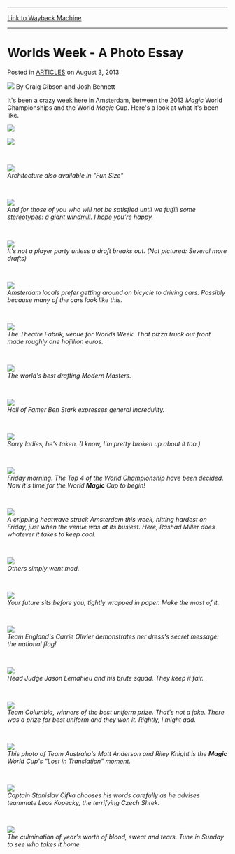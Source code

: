 
---
[Link to Wayback Machine](https://web.archive.org/web/20150910185558/http://magic.wizards.com/en/articles/archive/worlds-week-photo-essay-2013-08-03)

[_metadata_:author]:- "Craig Gibson and Josh Bennett"
[_metadata_:description]:- "*/ /*-->*/ It's been a crazy week here in Amsterdam, between the 2013 Magic World Championships and the World Magic Cup. Here's a look at what it's been like. Welcome to Amsterdam, where there's so much culture that even Central Station looks like a palace.  "
[_metadata_:generator]:- "Drupal 7 (http://drupal.org)"
[_metadata_:node]:- "293911"
[_metadata_:publish_date]:- "2013-08-03"
[_metadata_:source]:- "div-main-content"
[_metadata_:title]:- "Worlds Week - A Photo Essay"
[_metadata_:wayback_capture_timestamp]:- "2015-09-10 18:55:58"
[_metadata_:wayback_raw_url]:- "https://web.archive.org/web/20150910185558id_/http://magic.wizards.com/en/articles/archive/worlds-week-photo-essay-2013-08-03"
[_metadata_:wayback_url]:- "http://magic.wizards.com/en/articles/archive/worlds-week-photo-essay-2013-08-03"
---


Worlds Week - A Photo Essay
===========================



 Posted in [ARTICLES](/en/articles)
 on August 3, 2013 






![](https://media.magic.wizards.com/styles/auth_small/public/images/person/080314_1954.jpg)
By Craig Gibson and Josh Bennett










It's been a crazy week here in Amsterdam, between the 2013 *Magic* World Championships and the World *Magic* Cup. Here's a look at what it's been like.


![](https://media.wizards.com/legacy/mtg/images/daily/events/wmc13/ape_001.jpg)  

  



![](https://web.archive.org/web/20150912203540im_/http://archive.wizards.com/mtg/images/daily/events/wmc13/APE_002.jpg)  

  

 


![](https://web.archive.org/web/20150912195549im_/http://archive.wizards.com/mtg/images/daily/events/wmc13/APE_003.jpg)  
*Architecture also available in "Fun Size"* 
  

 


![](https://web.archive.org/web/20150912193045im_/http://archive.wizards.com/mtg/images/daily/events/wmc13/APE_004.jpg)  
*And for those of you who will not be satisfied until we fulfill some stereotypes: a giant windmill. I hope you're happy.* 
  

 


![](https://web.archive.org/web/20150914170435im_/http://archive.wizards.com/mtg/images/daily/events/wmc13/APE_005.jpg)  
*It's not a player party unless a draft breaks out. (Not pictured: Several more drafts)* 
  

 


![](https://media.wizards.com/legacy/mtg/images/daily/events/wmc13/ape_006.jpg)  
*Amsterdam locals prefer getting around on bicycle to driving cars. Possibly because many of the cars look like this.* 
  

 


![](https://media.wizards.com/legacy/mtg/images/daily/events/wmc13/ape_007.jpg)  
*The Theatre Fabrik, venue for Worlds Week. That pizza truck out front made roughly one hojillion euros.* 
  

 


![](https://media.wizards.com/legacy/mtg/images/daily/events/wmc13/ape_008.jpg)  
*The world's best drafting *Modern Masters*.* 
  

 


![](https://web.archive.org/web/20150914171034im_/http://archive.wizards.com/mtg/images/daily/events/wmc13/APE_009.jpg)  
*Hall of Famer Ben Stark expresses general incredulity.* 
  

 


![](https://web.archive.org/web/20150912201102im_/http://archive.wizards.com/mtg/images/daily/events/wmc13/APE_010.jpg)  
*Sorry ladies, he's taken. (I know, I'm pretty broken up about it too.)* 
  

 


![](https://web.archive.org/web/20150912191342im_/http://archive.wizards.com/mtg/images/daily/events/wmc13/APE_011.jpg)  
*Friday morning. The Top 4 of the World Championship have been decided. Now it's time for the World **Magic** Cup to begin!* 
  

 


![](https://web.archive.org/web/20150912205658im_/http://archive.wizards.com/mtg/images/daily/events/wmc13/APE_012.jpg)  
*A crippling heatwave struck Amsterdam this week, hitting hardest on Friday, just when the venue was at its busiest. Here, Rashad Miller does whatever it takes to keep cool.* 
  

 


![](https://web.archive.org/web/20150914171159im_/http://archive.wizards.com/mtg/images/daily/events/wmc13/APE_013.jpg)  
*Others simply went mad.* 
  

 


![](https://web.archive.org/web/20150912201550im_/http://archive.wizards.com/mtg/images/daily/events/wmc13/APE_014.jpg)  
*Your future sits before you, tightly wrapped in paper. Make the most of it.* 
  

 


![](https://web.archive.org/web/20150912205510im_/http://archive.wizards.com/mtg/images/daily/events/wmc13/APE_015.jpg)  
*Team England's Carrie Olivier demonstrates her dress's secret message: the national flag!* 
  

 


![](https://web.archive.org/web/20150912201252im_/http://archive.wizards.com/mtg/images/daily/events/wmc13/APE_016.jpg)  
*Head Judge Jason Lemahieu and his brute squad. They keep it fair.* 
  

 


![](https://web.archive.org/web/20150912203323im_/http://archive.wizards.com/mtg/images/daily/events/wmc13/APE_017.jpg)  
*Team Columbia, winners of the best uniform prize. That's not a joke. There was a prize for best uniform and they won it. Rightly, I might add.* 
  

 


![](https://web.archive.org/web/20150912203224im_/http://archive.wizards.com/mtg/images/daily/events/wmc13/APE_018.jpg)  
*This photo of Team Australia's Matt Anderson and Riley Knight is the **Magic** World Cup's "Lost in Translation" moment.* 
  

 


![](https://web.archive.org/web/20150912192903im_/http://archive.wizards.com/mtg/images/daily/events/wmc13/APE_019.jpg)  
*Captain Stanislav Cifka chooses his words carefully as he advises teammate Leos Kopecky, the terrifying Czech Shrek.* 
  

 


![](https://web.archive.org/web/20150912200953im_/http://archive.wizards.com/mtg/images/daily/events/wmc13/APE_020.jpg)  
*The culmination of year's worth of blood, sweat and tears. Tune in Sunday to see who takes it home.* 






